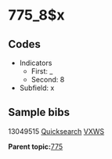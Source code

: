# 775\_8$x

## Codes

-   Indicators
    -   First: \_
    -   Second: 8
-   Subfield: x

## Sample bibs

13049515 [Quicksearch](https://search.library.yale.edu/catalog/13049515) [VXWS](http://prodorbis.library.yale.edu:7014/vxws/GetHoldingsService?bibId=13049515)

**Parent topic:**[775](../../tags/775/775.md)

